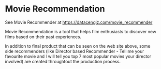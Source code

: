 # Movie Recommendation
See Movie Recommender at https://datacengiz.com/movie_recommender

Movie Recommendation is a tool that helps film enthusiasts to discover new films based on their past experiences.

In addition to final product that can be seen on the web site above, some side recommenders (like Director based Recommender - Tell me your favourite movie and I will tell you top 7 most popular movies your director involved) are created throughtout the production process.

